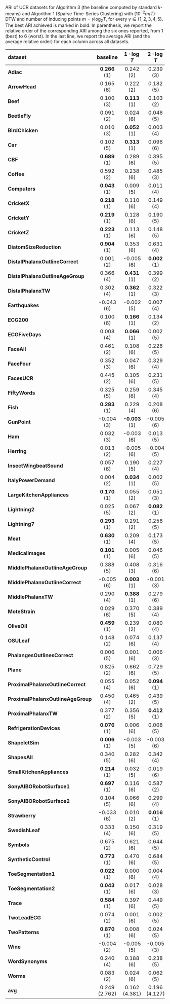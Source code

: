ARI of UCR datasets for Algorithm 3 (the baseline computed by standard $k$-means) and Algorithm 1 (Sparse Time-Series Clustering)
with $(10^{-2} m / T)$-DTW and number of inducing points $m = \gamma \log_2 T$, for every $\gamma \in \{1, 2, 3, 4, 5\}$. The best ARI achieved is marked in bold. In parenthesis, we report the relative order of the corresponding ARI among the six ones reported, from $1$ (best) to $6$ (worst). In the last line, we report the average ARI (and the average relative order) for each column across all datasets.

| **dataset**                        | **baseline**               | **$1\cdot \log{T}$** | **$2\cdot \log{T}$** | **$3\cdot \log{T}$** | **$4\cdot \log{T}$** | **$5\cdot \log{T}$** |
|:-----------------------------------|:------------------:|:-----------------------------:|:-----------------------------:|:-----------------------------:|:-----------------------------:|:-----------------------------:|
| **Adiac**                          | **0.266** (1) | 0.242 (2)                     | 0.239 (3)                     | 0.200 (6)                     | 0.230 (4)                     | 0.225 (5)                     |
| **ArrowHead**                      | 0.165 (6)          | 0.222 (2)                     | 0.182 (5)                     | **0.222** (1)            | 0.187 (4)                     | 0.189 (3)                     |
| **Beef**                           | 0.100 (3)          | **0.113** (1)            | 0.103 (2)                     | 0.097 (4)                     | 0.082 (6)                     | 0.095 (5)                     |
| **BeetleFly**                      | 0.091 (2)          | 0.024 (6)                     | 0.046 (5)                     | 0.082 (3)                     | 0.069 (4)                     | **0.099** (1)            |
| **BirdChicken**                    | 0.010 (3)          | **0.052** (1)            | 0.003 (4)                     | -0.006 (6)                    | -0.004 (5)                    | 0.016 (2)                     |
| **Car**                            | 0.102 (5)          | **0.313** (1)            | 0.096 (6)                     | 0.113 (4)                     | 0.121 (2)                     | 0.114 (3)                     |
| **CBF**                            | **0.689** (1) | 0.289 (6)                     | 0.395 (5)                     | 0.412 (4)                     | 0.422 (3)                     | 0.426 (2)                     |
| **Coffee**                         | 0.592 (2)          | 0.238 (6)                     | 0.485 (3)                     | 0.479 (4)                     | 0.368 (5)                     | **0.684** (1)            |
| **Computers**                      | **0.043** (1) | 0.009 (5)                     | 0.011 (4)                     | 0.009 (6)                     | 0.016 (3)                     | 0.024 (2)                     |
| **CricketX**                       | **0.218** (1) | 0.110 (6)                     | 0.149 (4)                     | 0.144 (5)                     | 0.163 (3)                     | 0.165 (2)                     |
| **CricketY**                       | **0.219** (1) | 0.128 (6)                     | 0.190 (5)                     | 0.216 (2)                     | 0.203 (4)                     | 0.203 (3)                     |
| **CricketZ**                       | **0.223** (1) | 0.113 (6)                     | 0.148 (5)                     | 0.150 (4)                     | 0.166 (3)                     | 0.168 (2)                     |
| **DiatomSizeReduction**            | **0.904** (1) | 0.353 (6)                     | 0.631 (4)                     | 0.746 (2)                     | 0.685 (3)                     | 0.527 (5)                     |
| **DistalPhalanxOutlineCorrect**    | 0.001 (2)          | -0.005 (6)                    | **0.002** (1)            | -0.001 (4)                    | -0.001 (5)                    | -0.001 (3)                    |
| **DistalPhalanxOutlineAgeGroup**   | 0.366 (4)          | **0.431** (1)            | 0.399 (2)                     | 0.363 (5)                     | 0.357 (6)                     | 0.367 (3)                     |
| **DistalPhalanxTW**                | 0.302 (4)          | **0.362** (1)            | 0.322 (3)                     | 0.327 (2)                     | 0.289 (5)                     | 0.276 (6)                     |
| **Earthquakes**                    | -0.043 (6)         | -0.002 (5)                    | 0.007 (4)                     | 0.009 (3)                     | 0.028 (2)                     | **0.028** (1)            |
| **ECG200**                         | 0.100 (6)          | **0.166** (1)            | 0.134 (2)                     | 0.125 (3)                     | 0.106 (5)                     | 0.118 (4)                     |
| **ECGFiveDays**                    | 0.008 (4)          | **0.066** (1)            | 0.002 (5)                     | 0.065 (2)                     | 0.002 (6)                     | 0.056 (3)                     |
| **FaceAll**                        | 0.461 (2)          | 0.108 (6)                     | 0.228 (5)                     | 0.415 (4)                     | 0.430 (3)                     | **0.558** (1)            |
| **FaceFour**                       | 0.352 (3)          | 0.047 (6)                     | 0.329 (4)                     | 0.271 (5)                     | 0.375 (2)                     | **0.462** (1)            |
| **FacesUCR**                       | 0.445 (2)          | 0.105 (6)                     | 0.231 (5)                     | 0.412 (4)                     | 0.419 (3)                     | **0.554** (1)            |
| **FiftyWords**                     | 0.325 (5)          | 0.259 (6)                     | 0.345 (4)                     | 0.392 (3)                     | 0.410 (2)                     | **0.421** (1)            |
| **Fish**                           | **0.283** (1) | 0.229 (4)                     | 0.208 (6)                     | 0.251 (2)                     | 0.222 (5)                     | 0.246 (3)                     |
| **GunPoint**                       | -0.004 (3)         | **-0.003** (1)           | -0.005 (6)                    | -0.004 (2)                    | -0.005 (4)                    | -0.005 (5)                    |
| **Ham**                            | 0.032 (3)          | -0.003 (6)                    | 0.013 (5)                     | **0.046** (1)            | 0.039 (2)                     | 0.027 (4)                     |
| **Herring**                        | 0.013 (2)          | -0.005 (6)                    | -0.004 (5)                    | 0.003 (4)                     | **0.017** (1)            | 0.010 (3)                     |
| **InsectWingbeatSound**            | 0.057 (6)          | 0.190 (5)                     | 0.227 (4)                     | 0.245 (3)                     | 0.246 (2)                     | **0.248** (1)            |
| **ItalyPowerDemand**               | 0.004 (2)          | **0.034** (1)            | 0.002 (5)                     | 0.002 (4)                     | 0.001 (6)                     | 0.002 (3)                     |
| **LargeKitchenAppliances**         | **0.170** (1) | 0.055 (2)                     | 0.051 (3)                     | 0.044 (4)                     | 0.042 (6)                     | 0.042 (5)                     |
| **Lightning2**                     | 0.025 (5)          | 0.067 (2)                     | **0.082** (1)            | 0.054 (3)                     | 0.008 (6)                     | 0.031 (4)                     |
| **Lightning7**                     | **0.293** (1) | 0.291 (2)                     | 0.258 (5)                     | 0.265 (4)                     | 0.248 (6)                     | 0.285 (3)                     |
| **Meat**                           | **0.630** (1) | 0.209 (4)                     | 0.173 (5)                     | 0.102 (6)                     | 0.420 (2)                     | 0.294 (3)                     |
| **MedicalImages**                  | **0.101** (1) | 0.005 (6)                     | 0.046 (5)                     | 0.061 (4)                     | 0.066 (3)                     | 0.085 (2)                     |
| **MiddlePhalanxOutlineAgeGroup**   | 0.388 (5)          | 0.408 (3)                     | 0.316 (6)                     | 0.408 (2)                     | 0.391 (4)                     | **0.409** (1)            |
| **MiddlePhalanxOutlineCorrect**    | -0.005 (6)         | **0.003** (1)            | -0.001 (3)                    | 0.000 (2)                     | -0.003 (4)                    | -0.003 (5)                    |
| **MiddlePhalanxTW**                | 0.290 (4)          | **0.388** (1)            | 0.279 (6)                     | 0.330 (2)                     | 0.315 (3)                     | 0.280 (5)                     |
| **MoteStrain**                     | 0.029 (6)          | 0.370 (5)                     | 0.389 (4)                     | 0.396 (3)                     | 0.435 (2)                     | **0.464** (1)            |
| **OliveOil**                       | **0.459** (1) | 0.239 (2)                     | 0.080 (4)                     | 0.017 (5)                     | -0.008 (6)                    | 0.081 (3)                     |
| **OSULeaf**                        | 0.148 (2)          | 0.074 (6)                     | 0.137 (4)                     | 0.123 (5)                     | 0.143 (3)                     | **0.157** (1)            |
| **PhalangesOutlinesCorrect**       | 0.006 (5)          | 0.001 (6)                     | 0.006 (3)                     | 0.006 (4)                     | 0.010 (2)                     | **0.011** (1)            |
| **Plane**                          | 0.825 (2)          | 0.662 (6)                     | 0.729 (5)                     | 0.774 (4)                     | 0.801 (3)                     | **0.830** (1)            |
| **ProximalPhalanxOutlineCorrect**  | 0.055 (4)          | 0.052 (6)                     | **0.094** (1)            | 0.066 (3)                     | 0.053 (5)                     | 0.067 (2)                     |
| **ProximalPhalanxOutlineAgeGroup** | 0.450 (4)          | 0.465 (2)                     | 0.439 (5)                     | 0.365 (6)                     | 0.456 (3)                     | **0.480** (1)            |
| **ProximalPhalanxTW**              | 0.377 (2)          | 0.356 (5)                     | **0.412** (1)            | 0.363 (4)                     | 0.364 (3)                     | 0.351 (6)                     |
| **RefrigerationDevices**           | **0.076** (1) | 0.006 (6)                     | 0.008 (5)                     | 0.025 (4)                     | 0.041 (2)                     | 0.034 (3)                     |
| **ShapeletSim**                    | **0.006** (1) | -0.003 (5)                    | -0.003 (6)                    | -0.001 (2)                    | -0.002 (4)                    | -0.001 (3)                    |
| **ShapesAll**                      | 0.340 (5)          | 0.282 (6)                     | 0.342 (4)                     | 0.362 (3)                     | 0.364 (2)                     | **0.369** (1)            |
| **SmallKitchenAppliances**         | **0.214** (1) | 0.032 (5)                     | 0.019 (6)                     | 0.043 (4)                     | 0.057 (3)                     | 0.064 (2)                     |
| **SonyAIBORobotSurface1**          | **0.697** (1) | 0.116 (6)                     | 0.587 (2)                     | 0.583 (3)                     | 0.526 (5)                     | 0.544 (4)                     |
| **SonyAIBORobotSurface2**          | 0.104 (5)          | 0.066 (6)                     | 0.299 (4)                     | **0.333** (1)            | 0.317 (2)                     | 0.314 (3)                     |
| **Strawberry**                     | -0.033 (6)         | 0.010 (2)                     | **0.016** (1)            | -0.012 (4)                    | -0.006 (3)                    | -0.015 (5)                    |
| **SwedishLeaf**                    | 0.333 (4)          | 0.150 (6)                     | 0.319 (5)                     | 0.384 (3)                     | 0.407 (2)                     | **0.423** (1)            |
| **Symbols**                        | 0.675 (2)          | 0.621 (6)                     | 0.644 (5)                     | 0.672 (3)                     | **0.690** (1)            | 0.666 (4)                     |
| **SyntheticControl**               | **0.773** (1) | 0.470 (6)                     | 0.684 (5)                     | 0.729 (4)                     | 0.737 (3)                     | 0.741 (2)                     |
| **ToeSegmentation1**               | **0.022** (1) | 0.000 (6)                     | 0.004 (4)                     | 0.005 (3)                     | 0.001 (5)                     | 0.005 (2)                     |
| **ToeSegmentation2**               | **0.043** (1) | 0.017 (6)                     | 0.028 (3)                     | 0.027 (4)                     | 0.022 (5)                     | 0.043 (2)                     |
| **Trace**                          | **0.584** (1) | 0.397 (6)                     | 0.449 (5)                     | 0.544 (4)                     | 0.583 (2)                     | 0.575 (3)                     |
| **TwoLeadECG**                     | 0.074 (2)          | 0.001 (6)                     | 0.002 (5)                     | 0.004 (4)                     | 0.018 (3)                     | **0.076** (1)            |
| **TwoPatterns**                    | **0.870** (1) | 0.008 (6)                     | 0.024 (5)                     | 0.036 (2)                     | 0.032 (3)                     | 0.025 (4)                     |
| **Wine**                           | -0.004 (2)         | -0.005 (5)                    | -0.005 (3)                    | -0.005 (4)                    | **-0.002** (1)           | -0.007 (6)                    |
| **WordSynonyms**                   | 0.240 (4)          | 0.188 (6)                     | 0.238 (5)                     | 0.277 (3)                     | **0.289** (1)            | 0.287 (2)                     |
| **Worms**                          | 0.083 (2)          | 0.024 (6)                     | 0.062 (5)                     | **0.083** (1)            | 0.076 (4)                     | 0.079 (3)                     |
| **avg**                           | 0.249 (2.762)      | 0.162 (4.381)                 | 0.196 (4.127)                 | 0.210 (3.476)                 | 0.215 (3.492)                 | 0.228 (2.762)                 |
